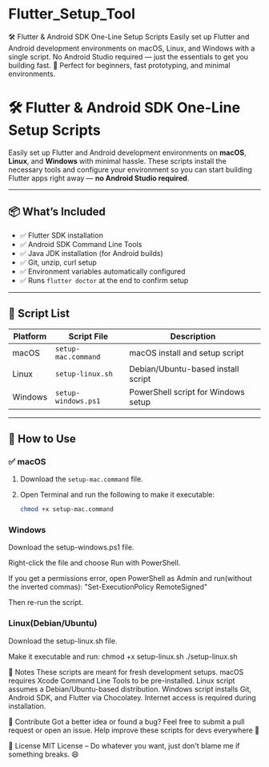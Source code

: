 # Flutter_Setup_Tool
🛠 Flutter &amp; Android SDK One-Line Setup Scripts Easily set up Flutter and Android development environments on macOS, Linux, and Windows with a single script. No Android Studio required — just the essentials to get you building fast.  🚀 Perfect for beginners, fast prototyping, and minimal environments.
# 🛠 Flutter & Android SDK One-Line Setup Scripts

Easily set up Flutter and Android development environments on **macOS**, **Linux**, and **Windows** with minimal hassle. These scripts install the necessary tools and configure your environment so you can start building Flutter apps right away — **no Android Studio required**.

---

## 📦 What’s Included

- ✅ Flutter SDK installation  
- ✅ Android SDK Command Line Tools  
- ✅ Java JDK installation (for Android builds)  
- ✅ Git, unzip, curl setup  
- ✅ Environment variables automatically configured  
- ✅ Runs `flutter doctor` at the end to confirm setup

---

## 📁 Script List

| Platform | Script File             | Description                          |
|----------|-------------------------|--------------------------------------|
| macOS    | `setup-mac.command`     | macOS install and setup script       |
| Linux    | `setup-linux.sh`        | Debian/Ubuntu-based install script   |
| Windows  | `setup-windows.ps1`     | PowerShell script for Windows setup  |

---

## 🚀 How to Use

### ✅ macOS

1. Download the `setup-mac.command` file.
2. Open Terminal and run the following to make it executable:

   ```bash
   chmod +x setup-mac.command

### Windows

Download the setup-windows.ps1 file.

Right-click the file and choose Run with PowerShell.

If you get a permissions error, open PowerShell as Admin and run(without the inverted commas):
    "Set-ExecutionPolicy RemoteSigned"

Then re-run the script.

### Linux(Debian/Ubuntu)

Download the setup-linux.sh file.

Make it executable and run:
    chmod +x setup-linux.sh
    ./setup-linux.sh
    


📌 Notes
These scripts are meant for fresh development setups.
macOS requires Xcode Command Line Tools to be pre-installed.
Linux script assumes a Debian/Ubuntu-based distribution.
Windows script installs Git, Android SDK, and Flutter via Chocolatey.
Internet access is required during installation.

🤝 Contribute
Got a better idea or found a bug? Feel free to submit a pull request or open an issue. Help improve these scripts for devs everywhere 🚀

🧠 License
MIT License – Do whatever you want, just don't blame me if something breaks. 😄
